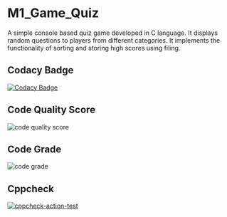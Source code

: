 # M1_Game_Quiz
A simple console based quiz game developed in C language. It displays random questions to players from different categories. It implements the functionality of sorting and storing high scores using filing.

## Codacy Badge
[![Codacy Badge](https://app.codacy.com/project/badge/Grade/56cc5fc320ad41789c2c28f1fdd4cff3)](https://www.codacy.com/gh/Prathapsandy/M1_Game_Quiz/dashboard?utm_source=github.com&amp;utm_medium=referral&amp;utm_content=Prathapsandy/M1_Game_Quiz&amp;utm_campaign=Badge_Grade)
## Code Quality Score
![code quality score](https://api.codiga.io/project/30063/score/svg)
## Code Grade
![code grade](https://api.codiga.io/project/30063/status/svg)
## Cppcheck
[![cppcheck-action-test](https://github.com/Prathapsandy/M1_Game_Quiz/actions/workflows/cppcheck.yml/badge.svg)](https://github.com/Prathapsandy/M1_Game_Quiz/actions/workflows/cppcheck.yml)
